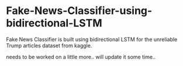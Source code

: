 # Fake-News-Classifier-using-bidirectional-LSTM

Fake News Classifier is built using bidirectional LSTM for the unreliable Trump articles dataset from kaggle.

needs to be worked on a little more..
will update it some time..
